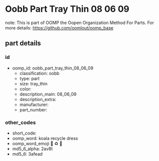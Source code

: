 # Oobb Part Tray Thin 08 06 09  

note: This is part of OOMP the Oopen Organization Method For Parts. For more details: https://github.com/oomlout/oomp_base

##  part details





### id
* oomp_id: oobb_part_tray_thin_08_06_09
  * classification: oobb
  * type: part
  * size: tray_thin
  * color: 
  * description_main: 08_06_09
  * description_extra: 
  * manufacturer: 
  * part_number: 

### other_codes
* short_code: 
* oomp_word: koala recycle dress
* oomp_word_emoji :koala: :recycle: :dress:
* md5_6_alpha: 2av8t
* md5_6: 3afead